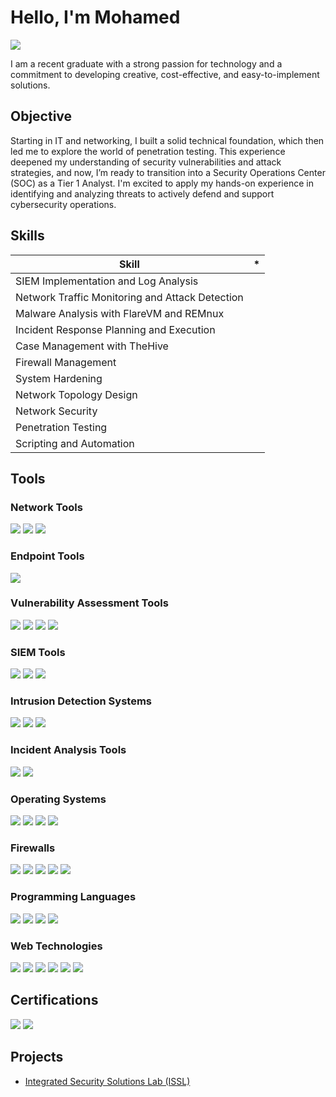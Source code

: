 # Hello, I'm Mohamed
<a href="https://www.linkedin.com/in/mohamed-belcadi-0a488b263"><img src="https://img.shields.io/badge/-LinkedIn-0072b1?&style=for-the-badge&logo=linkedin&logoColor=white" /></a>

I am a recent graduate with a strong passion for technology and a commitment to developing creative, cost-effective, and easy-to-implement solutions.
## Objective

Starting in IT and networking, I built a solid technical foundation, which then led me to explore the world of penetration testing. This experience deepened my understanding of security vulnerabilities and attack strategies, and now, I’m ready to transition into a Security Operations Center (SOC) as a Tier 1 Analyst. I'm excited to apply my hands-on experience in identifying and analyzing threats to actively defend and support cybersecurity operations.

## Skills

| Skill                                         | *         |
|-----------------------------------------------|----------------------------|
| SIEM Implementation and Log Analysis          | |
| Network Traffic Monitoring and Attack Detection | |
| Malware Analysis with FlareVM and REMnux     | |
| Incident Response Planning and Execution      | |
| Case Management with TheHive                  | |
| Firewall Management  | |
| System Hardening  | |
| Network Topology Design  | |
| Network Security  | |
| Penetration Testing  | |
| Scripting and Automation  | |

## Tools

<!-- Network Tools -->
<h3>Network Tools</h3>
<div>
  <img src="https://img.shields.io/badge/-Wireshark-1679A7?&style=for-the-badge&logo=Wireshark&logoColor=white" />
  <img src="https://img.shields.io/badge/-NetworkMiner-777BB4?&style=for-the-badge&logo=NetworkMiner&logoColor=white" />
  <img src="https://img.shields.io/badge/-Nmap-00A0B7?&style=for-the-badge&logo=Nmap&logoColor=white" />
</div>

<!-- Endpoint Tools -->
<h3>Endpoint Tools</h3>
<div>
  <img src="https://img.shields.io/badge/-Velociraptor-4B275F?&style=for-the-badge&logo=Velociraptor&logoColor=white" />
</div>

<!-- Vulnerability Assessment Tools -->
<h3>Vulnerability Assessment Tools</h3>
<div>
  <img src="https://img.shields.io/badge/-Nessus-5C9CAE?&style=for-the-badge&logo=Nessus&logoColor=white" />
  <img src="https://img.shields.io/badge/-Invicti-FFC72C?&style=for-the-badge&logo=Invicti&logoColor=white" />
  <img src="https://img.shields.io/badge/-Nikto-00A0B7?&style=for-the-badge&logo=Nikto&logoColor=white" />
  <img src="https://img.shields.io/badge/-Nuclei-7E2C8F?&style=for-the-badge&logo=Nuclei&logoColor=white" />
</div>

<!-- SIEM Tools -->
<h3>SIEM Tools</h3>
<div>
  <img src="https://img.shields.io/badge/-Splunk-000000?&style=for-the-badge&logo=Splunk&logoColor=white" />
  <img src="https://img.shields.io/badge/-ELK_Stack-005571?&style=for-the-badge&logo=Elastic&logoColor=white" />
  <img src="https://img.shields.io/badge/-Wazuh-00A4B1?&style=for-the-badge&logo=Wazuh&logoColor=white" />
</div>


<!-- Intrusion Detection Systems -->
<h3>Intrusion Detection Systems</h3>
<div>
  <img src="https://img.shields.io/badge/-Snort-FCD116?&style=for-the-badge&logo=Snort&logoColor=white" />
  <img src="https://img.shields.io/badge/-AIDE-0093D1?&style=for-the-badge&logo=AIDE&logoColor=white" />
  <img src="https://img.shields.io/badge/-Suricata-00A9E0?&style=for-the-badge&logo=Suricata&logoColor=white" />
</div>


<!-- Incident Analysis Tools -->
<h3>Incident Analysis Tools</h3>
<div>
  <img src="https://img.shields.io/badge/-Sysinternals-0078D4?&style=for-the-badge&logo=Microsoft&logoColor=white" />
  <img src="https://img.shields.io/badge/-Velociraptor-4B275F?&style=for-the-badge&logo=Velociraptor&logoColor=white" />
</div>

<!-- Operating Systems -->
<h3>Operating Systems</h3>
<div>
  <img src="https://img.shields.io/badge/-Kali_Linux-557C93?&style=for-the-badge&logo=Kali&logoColor=white" />
  <img src="https://img.shields.io/badge/-Ubuntu_Desktop-E95420?&style=for-the-badge&logo=Ubuntu&logoColor=white" />
  <img src="https://img.shields.io/badge/-Ubuntu_Server-E95420?&style=for-the-badge&logo=Ubuntu&logoColor=white" />
  <img src="https://img.shields.io/badge/-Windows_Server_2019-0078D4?&style=for-the-badge&logo=Windows&logoColor=white" />
</div>

<!-- Firewalls -->
<h3>Firewalls</h3>
<div>
  <img src="https://img.shields.io/badge/-pfSense-1F56A1?&style=for-the-badge&logo=pfSense&logoColor=white" />
  <img src="https://img.shields.io/badge/-OPNsense-24292F?&style=for-the-badge&logo=OPNsense&logoColor=white" />
  <img src="https://img.shields.io/badge/-FortiGate-FF6A00?&style=for-the-badge&logo=Fortinet&logoColor=white" />
  <img src="https://img.shields.io/badge/-Palo_Alto-009CDE?&style=for-the-badge&logo=PaloAltoNetworks&logoColor=white" />
  <img src="https://img.shields.io/badge/-Firepower-1F75A5?&style=for-the-badge&logo=Cisco&logoColor=white" />
</div>

<!-- Programming Languages -->
<h3>Programming Languages</h3>
<div>
  <img src="https://img.shields.io/badge/-Python-306998?&style=for-the-badge&logo=Python&logoColor=white" />
  <img src="https://img.shields.io/badge/-C-555555?&style=for-the-badge&logo=C&logoColor=white" />
  <img src="https://img.shields.io/badge/-PowerShell-4E8C4A?&style=for-the-badge&logo=PowerShell&logoColor=white" />
  <img src="https://img.shields.io/badge/-Bash-4EAA25?&style=for-the-badge&logo=GNU-Bash&logoColor=white" />
</div>

<!-- Web Technologies -->
<h3>Web Technologies</h3>
<div>
  <img src="https://img.shields.io/badge/-Nginx-009639?&style=for-the-badge&logo=Nginx&logoColor=white" />
  <img src="https://img.shields.io/badge/-Node.js-8CC84B?&style=for-the-badge&logo=Node.js&logoColor=white" />
  <img src="https://img.shields.io/badge/-PHP-777BB4?&style=for-the-badge&logo=PHP&logoColor=white" />
  <img src="https://img.shields.io/badge/-Java-007396?&style=for-the-badge&logo=Java&logoColor=white" />
  <img src="https://img.shields.io/badge/-Spring_Boot-6DB33F?&style=for-the-badge&logo=Spring&logoColor=white" />
  <img src="https://img.shields.io/badge/-ASP.NET-5C2D91?&style=for-the-badge&logo=Microsoft&logoColor=white" />
</div>



## Certifications

<div> <img src="https://img.shields.io/badge/-CCNA_Networking_and_Switching-0077B5?&style=for-the-badge&logo=Cisco&logoColor=white" /> <img src="https://img.shields.io/badge/-Cybersecurity_for_Business-Successful?&style=for-the-badge&logo=Coursera&logoColor=white" /> </div>

## Projects
- <a href="https://github.com/lyonzon2/ISSL">Integrated Security Solutions Lab (ISSL)</a>
